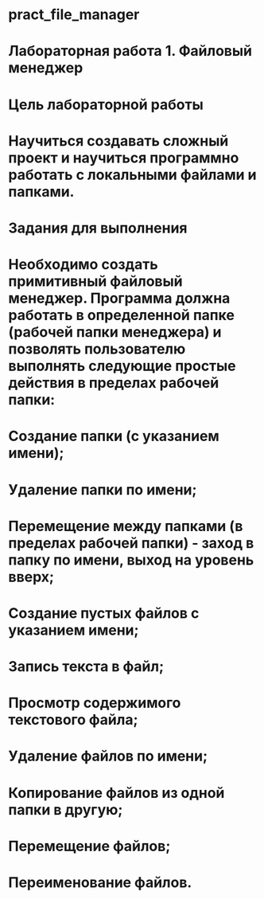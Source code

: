# pract_file_manager
# Лабораторная работа 1. Файловый менеджер
# Цель лабораторной работы
# Научиться создавать сложный проект и научиться программно работать с локальными файлами и папками.

# Задания для выполнения
# Необходимо создать примитивный файловый менеджер. Программа должна работать в определенной папке (рабочей папки менеджера) и позволять пользователю выполнять следующие простые действия в пределах рабочей папки:

# Создание папки (с указанием имени);
# Удаление папки по имени;
# Перемещение между папками (в пределах рабочей папки) - заход в папку по имени, выход на уровень вверх;
# Создание пустых файлов с указанием имени;
# Запись текста в файл;
# Просмотр содержимого текстового файла;
# Удаление файлов по имени;
# Копирование файлов из одной папки в другую;
# Перемещение файлов;
# Переименование файлов.
